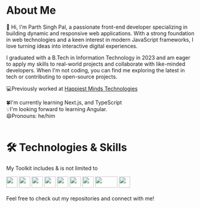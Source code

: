 # About Me

👋 Hi, I'm Parth Singh Pal, a passionate front-end developer specializing in building dynamic and responsive web applications. With a strong foundation in web technologies and a keen interest in modern JavaScript frameworks, I love turning ideas into interactive digital experiences.

I graduated with a B.Tech in Information Technology in 2023 and am eager to apply my skills to real-world projects and collaborate with like-minded developers. When I'm not coding, you can find me exploring the latest in tech or contributing to open-source projects.

💻Previously worked at [Happiest Minds Technologies](https://www.happiestminds.com/)

<div>🍀I'm currently learning Next.js, and TypeScript</div>
<div>💡I'm looking forward to learning Angular.</div>
<div>😄Pronouns: he/him</div>
<br/>

# 🛠️ Technologies & Skills

<p>My Toolkit includes & is not limited to</p>

<div>
<img height="30" width="30" style='object-fit:contain' src="https://icon2.cleanpng.com/20180320/vgw/kisspng-angle-area-text-brand-other-html-5-5ab0c0871919f5.4460693115215330631028.jpg">
<img height="30" width="30" style='object-fit:contain' src="https://banner2.cleanpng.com/20180402/csq/kisspng-css3-cascading-style-sheets-computer-icons-html-emblem-5ac245f0d27847.8044648115226813288621.jpg">
<img height="30" width="30" style='object-fit:contain' src="https://encrypted-tbn0.gstatic.com/images?q=tbn:ANd9GcQPHQUeabRDH5SBUWiPBKck3K6EYOKk0cxivw&s">
<img height="30" width="30" style='object-fit:contain' src="https://w7.pngwing.com/pngs/79/518/png-transparent-js-react-js-logo-react-react-native-logos-icon-thumbnail.png">
<img height="30" width="30" style='object-fit:contain' src="https://encrypted-tbn0.gstatic.com/images?q=tbn:ANd9GcQPADMLLAyozV3yHDW7-OJiDTrJp1Et4r8DwQ&s">
<img height="30" width="30" style='object-fit:contain' src="https://encrypted-tbn0.gstatic.com/images?q=tbn:ANd9GcT1-ApLTW8KfU-1uu7jO4SRskzi7bbQie6eMQ&s">
<img height="30" width="30" style='object-fit:contain' src="https://cdn.iconscout.com/icon/free/png-256/free-typescript-1174965.png">
<img height="30" width="60" style='object-fit:contain' src="https://encrypted-tbn0.gstatic.com/images?q=tbn:ANd9GcSHzhiBCKHo7mIImBkNqbVA7jAizJ4-sXxdxA&s">
<img height="30" width="30" style='object-fit:contain' src="https://upload.wikimedia.org/wikipedia/commons/3/32/C%2B%2B_logo.png">
</div>
<br/>
Feel free to check out my repositories and connect with me!
